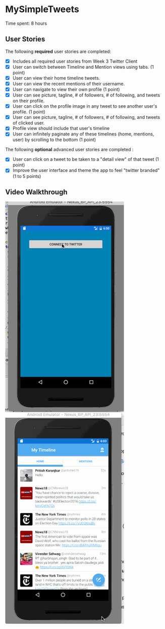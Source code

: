 # MySimpleTweets

Time spent: 8 hours

## User Stories

The following **required** user stories are completed:

* [X] Includes all required user stories from Week 3 Twitter Client
* [X] User can switch between Timeline and Mention views using tabs. (1 point)
* [X] User can view their home timeline tweets.
* [X] User can view the recent mentions of their username.
* [X] User can navigate to view their own profile (1 point)
* [X] User can see picture, tagline, # of followers, # of following, and tweets on their profile.
* [X] User can click on the profile image in any tweet to see another user's profile. (1 point)
* [X] User can see picture, tagline, # of followers, # of following, and tweets of clicked user.
* [X] Profile view should include that user's timeline
* [X] User can infinitely paginate any of these timelines (home, mentions, user) by scrolling to the bottom (1 point)

The following **optional** advanced user stories are completed :

* [X] User can click on a tweet to be taken to a "detail view" of that tweet (1 point)
* [X] Improve the user interface and theme the app to feel "twitter branded" (1 to 5 points)

## Video Walkthrough 

![Video Walkthrough](TweetsFragment.gif)
![Video Walkthrough](TweetsFragment1.gif)

